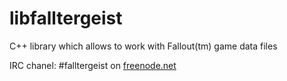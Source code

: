 libfalltergeist
===============

C++ library which allows to work with Fallout(tm) game data files

IRC chanel: #falltergeist on [freenode.net](http://webchat.freenode.net/?channels=falltergeist)
